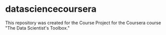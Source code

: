 # datasciencecoursera

This repository was created for the Course Project for the Coursera course "The Data Scientist's Toolbox."
